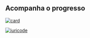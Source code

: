 ## Acompanha o progresso

[![card](https://github-readme-stats.vercel.app/api?username=PedroQuinellato&theme=highcontrast&show_icons=true)](https://github.com/anuraghazra/github-readme-stats)

[![iuricode](https://github-readme-stats.vercel.app/api/top-langs/?username=PedroQuinellato&theme=highcontrast&show&layout=compact )](https://github.com/anuraghazra/github-readme-stats)
 
